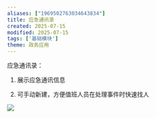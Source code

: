 ```yaml
---
aliases: ["1969502763034643834"]
title: 应急通讯录
created: 2025-07-15
modified: 2025-07-15
tags: ['基础模块']
theme: 政务应用
---
```


应急通讯录：

1.  展示应急通讯信息

2.  可手动新建，方便值班人员在处理事件时快速找人

![](https://myhelpdoc.oss-cn-heyuan.aliyuncs.com/mdimages/326d455f041ac5944d412e3d86eb5bad.jpg)